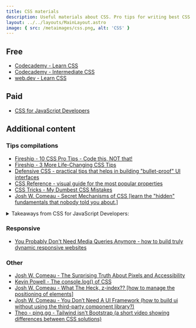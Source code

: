 ```yaml
---
title: CSS materials
description: Useful materials about CSS. Pro tips for writing best CSS code, learn about different CSS gotchas. Free and paid CSS courses, stuff you need to know
layout: ../../layouts/MainLayout.astro
image: { src: /metaimages/css.png, alt: 'CSS' }
---
```


## Free

- [Codecademy - Learn CSS](https://www.codecademy.com/learn/learn-css)
- [Codecademy - Intermediate CSS](https://www.codecademy.com/learn/learn-intermediate-css)
- [web.dev - Learn CSS](https://web.dev/learn/css/)

## Paid

- [CSS for JavaScript Developers](https://css-for-js.dev/)

## Additional content

### Tips compilations

- [Fireship - 10 CSS Pro Tips - Code this, NOT that!](https://youtu.be/Qhaz36TZG5Y)
- [Fireship - 3 More Life-Changing CSS Tips](https://www.youtube.com/watch?v=JSURzPQnkl0)
- [Defensive CSS - practical tips that helps in building "bullet-proof" UI interfaces](https://defensivecss.dev/)
- [CSS Reference - visual guide for the most popular properties](https://cssreference.io/)
- [CSS Tricks - My Dumbest CSS Mistakes](https://css-tricks.com/my-dumbest-css-mistakes/)
- [Josh W. Comeau - Secret Mechanisms of CSS [learn the "hidden" fundamentals that nobody told you about.]](https://www.youtube.com/watch?v=Xt1Cw4qM3Ec)

<details>
<summary>Takeaways from CSS for JavaScript Developers:</summary>

Flex Basis / Flex Grow / Flex Shrink
![Flex Basis / Flex Grow / Flex Shrink](/images/css/flex_basis_grow_shrink.webp)
Flex Shorthand
![Flex Shorthand](/images/css/flex_shorthand.webp)

</details>

### Responsive

- [You Probably Don't Need Media Queries Anymore - how to build truly dynamic responsive websites](https://dev.to/kathryngrayson/you-probably-dont-need-media-queries-anymore-a4j)

### Other

- [Josh W. Comeau - The Surprising Truth About Pixels and Accessibility](https://www.joshwcomeau.com/css/surprising-truth-about-pixels-and-accessibility)
- [Kevin Powell - The console.log() of CSS](https://www.youtube.com/shorts/ii-lSK2_Nu4)
- [Josh W. Comeau - What The Heck, z-index?? [how to manage the positioning of elements]](https://www.joshwcomeau.com/css/stacking-contexts/)
- [Josh W. Comeau - You Don’t Need A UI Framework (how to build ui without using the third-party component library?)](https://www.smashingmagazine.com/2022/05/you-dont-need-ui-framework/)
- [Theo - ping.gg - Tailwind isn't Bootstrap (a short video showing differences between CSS solutions)](https://www.youtube.com/watch?v=5tV-xRq0IJs&lc=Ugwg2EHqIdaTYKKvpfV4AaABAg)
